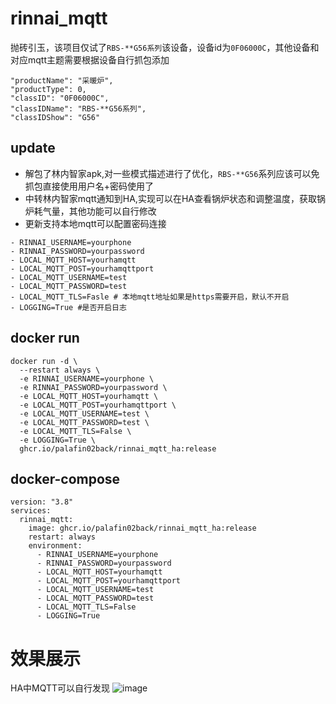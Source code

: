 # rinnai_mqtt
抛砖引玉，该项目仅试了`RBS-**G56系列`该设备，设备id为`0F06000C`，其他设备和对应mqtt主题需要根据设备自行抓包添加
```
"productName": "采暖炉",
"productType": 0,
"classID": "0F06000C",
"classIDName": "RBS-**G56系列",
"classIDShow": "G56"
```
## update
- 解包了林内智家apk,对一些模式描述进行了优化，`RBS-**G56`系列应该可以免抓包直接使用用户名+密码使用了
- 中转林内智家mqtt通知到HA,实现可以在HA查看锅炉状态和调整温度，获取锅炉耗气量，其他功能可以自行修改
- 更新支持本地mqtt可以配置密码连接
```
- RINNAI_USERNAME=yourphone
- RINNAI_PASSWORD=yourpassword
- LOCAL_MQTT_HOST=yourhamqtt
- LOCAL_MQTT_POST=yourhamqttport
- LOCAL_MQTT_USERNAME=test
- LOCAL_MQTT_PASSWORD=test
- LOCAL_MQTT_TLS=Fasle # 本地mqtt地址如果是https需要开启，默认不开启
- LOGGING=True #是否开启日志
```


## docker run 
```
docker run -d \
  --restart always \
  -e RINNAI_USERNAME=yourphone \
  -e RINNAI_PASSWORD=yourpassword \
  -e LOCAL_MQTT_HOST=yourhamqtt \
  -e LOCAL_MQTT_POST=yourhamqttport \
  -e LOCAL_MQTT_USERNAME=test \
  -e LOCAL_MQTT_PASSWORD=test \
  -e LOCAL_MQTT_TLS=False \
  -e LOGGING=True \
  ghcr.io/palafin02back/rinnai_mqtt_ha:release
```

## docker-compose
```
version: "3.8"
services:
  rinnai_mqtt:
    image: ghcr.io/palafin02back/rinnai_mqtt_ha:release
    restart: always
    environment:
      - RINNAI_USERNAME=yourphone
      - RINNAI_PASSWORD=yourpassword
      - LOCAL_MQTT_HOST=yourhamqtt
      - LOCAL_MQTT_POST=yourhamqttport
      - LOCAL_MQTT_USERNAME=test
      - LOCAL_MQTT_PASSWORD=test
      - LOCAL_MQTT_TLS=False
      - LOGGING=True
```
# 效果展示
HA中MQTT可以自行发现
![image](https://github.com/user-attachments/assets/4ec03ab1-56ab-4574-9f59-13eea7ad464c)


